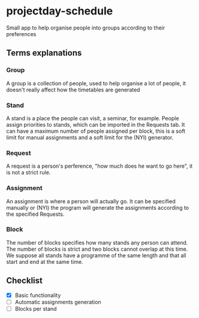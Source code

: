 # projectday-schedule
Small app to help organise people into groups according to their preferences

## Terms explanations
### Group
A group is a collection of people, used to help organise a lot of people, it doesn't really affect how the timetables are generated
### Stand
A stand is a place the people can visit, a seminar, for example. People assign priorities to stands, which can be imported in the Requests tab. It can have a maximum number of people assigned per block, this is a soft limit for manual assignments and a soft limit for the (NYI) generator.
### Request
A request is a person's perference, "how much does he want to go here", it is not a strict rule.
### Assignment
An assignment is where a person will actually go. It can be specified manually or (NYI) the program will generate the assignments according to the specified Requests.
### Block
The number of blocks specifies how many stands any person can attend. The number of blocks is strict and two blocks cannot overlap at this time. We suppose all stands have a programme of the same length and that all start and end at the same time.

## Checklist
- [x] Basic functionality
- [ ] Automatic assignments generation
- [ ] Blocks per stand
